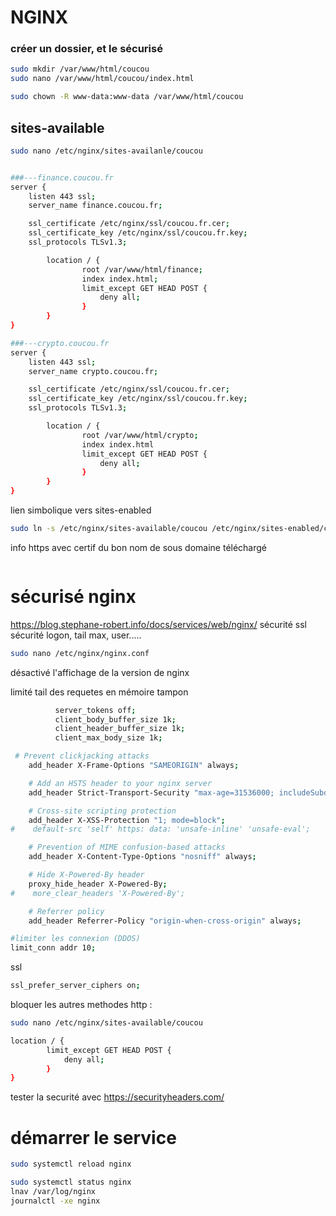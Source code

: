 # NGINX
### créer un dossier, et le sécurisé
```bash
sudo mkdir /var/www/html/coucou
sudo nano /var/www/html/coucou/index.html
```
```bash
sudo chown -R www-data:www-data /var/www/html/coucou
```

## sites-available
```bash
sudo nano /etc/nginx/sites-availanle/coucou
```
```bash

###---finance.coucou.fr
server {
    listen 443 ssl;
    server_name finance.coucou.fr;

    ssl_certificate /etc/nginx/ssl/coucou.fr.cer;
    ssl_certificate_key /etc/nginx/ssl/coucou.fr.key;
    ssl_protocols TLSv1.3;

        location / {
                root /var/www/html/finance;
                index index.html;
                limit_except GET HEAD POST {
                    deny all;
                }
        }
}

###---crypto.coucou.fr
server {
    listen 443 ssl;
    server_name crypto.coucou.fr;

    ssl_certificate /etc/nginx/ssl/coucou.fr.cer;
    ssl_certificate_key /etc/nginx/ssl/coucou.fr.key;
    ssl_protocols TLSv1.3;

        location / {
                root /var/www/html/crypto;
                index index.html
                limit_except GET HEAD POST {
                    deny all;
                }
        }
}

```
lien simbolique vers sites-enabled
```bash
sudo ln -s /etc/nginx/sites-available/coucou /etc/nginx/sites-enabled/coucou
```

info https avec certif du bon nom de sous domaine téléchargé
```

```


# sécurisé nginx
https://blog.stephane-robert.info/docs/services/web/nginx/
sécurité ssl
sécurité logon, tail max, user.....
```bash
sudo nano /etc/nginx/nginx.conf
```
désactivé l'affichage de la version de nginx

limité tail des requetes en mémoire tampon

```bash
          server_tokens off;
          client_body_buffer_size 1k;
          client_header_buffer_size 1k;
          client_max_body_size 1k;

 # Prevent clickjacking attacks
    add_header X-Frame-Options "SAMEORIGIN" always;

    # Add an HSTS header to your nginx server
    add_header Strict-Transport-Security "max-age=31536000; includeSubdomains; always";

    # Cross-site scripting protection
    add_header X-XSS-Protection "1; mode=block";
#    default-src 'self' https: data: 'unsafe-inline' 'unsafe-eval';

    # Prevention of MIME confusion-based attacks
    add_header X-Content-Type-Options "nosniff" always;

    # Hide X-Powered-By header
    proxy_hide_header X-Powered-By;
#    more_clear_headers 'X-Powered-By';

    # Referrer policy
    add_header Referrer-Policy "origin-when-cross-origin" always;

#limiter les connexion (DDOS)
limit_conn addr 10;
```
ssl 
```bash
ssl_prefer_server_ciphers on;
```

bloquer les autres methodes http : 
```bash
sudo nano /etc/nginx/sites-available/coucou
```
```bash
location / {
        limit_except GET HEAD POST {
            deny all;
        }
}
```
tester la securité avec https://securityheaders.com/

# démarrer le service
```bash
sudo systemctl reload nginx

sudo systemctl status nginx
lnav /var/log/nginx
journalctl -xe nginx
```
